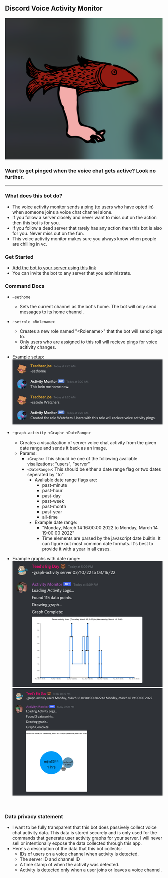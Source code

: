 ## Discord Voice Activity Monitor

![logo image](./images/logo-background.png)

### Want to get pinged when the voice chat gets active? Look no further.

<hr>

### What does this bot do?
* The voice activity monitor sends a ping (to users who have opted in) when someone joins a voice chat channel alone.
* If you follow a server closely and never want to miss out on the action then this bot is for you.
* If you follow a dead server that rarely has any action then this bot is also for you. Never miss out on the fun.
* This voice activity monitor makes sure you always know when people are chilling in vc.


### Get Started
* [Add the bot to your server using this link](https://discord.com/api/oauth2/authorize?client_id=720779074129231894&permissions=369306688&scope=bot)
* You can invite the bot to any server that you administrate.


### Command Docs 
* ```~sethome```
  * Sets the current channel as the bot's home. The bot will only send messages to its home channel.

* ```~setrole <Rolename>```
  * Creates a new role named "\<Rolename>" that the bot will send pings to.
  * Only users who are assigned to this roll will recieve pings for voice acitivity changes.

* Example setup:
  <br>
  ![setup image](./images/setup-img.png)

* ```~graph-activity <Graph> <DateRange>```
  * Creates a visualization of server voice chat activity from the given date range and sends it back as an image.
  * Params:
    * ```<Graph>```: This should be one of the following avaliable visalizations: "users", "server"
    * ```<DateRange>```: This should be either a date range flag or two dates seperated by "to"
      * Avaliable date range flags are:
        * past-minute
        * past-hour
        * past-day
        * past-week
        * past-month
        * past-year
        * all-time
      * Example date range:
        * "Monday, March 14 16:00:00 2022 to Monday, March 14 19:00:00 2022"
        * Time elements are parsed by the javascript date builtin. It can figure out most common date formats. It's best to provide it with a year in all cases.

* Example graphs with date range:
  <br>
  ![setup image](./images/server-graph-image.png)
  <br>
  ![setup image](./images/user-graph-image.png)
    
<br>

### Data privacy statement
* I want to be fully transparent that this bot does passively collect voice chat activity data. This data is stored securely and is only used for the commands that generate user activity graphs for your server. I will never sell or intentionally expose the data collected through this app.
* Here's a description of the data that this bot collects: 
  * IDs of users on a voice channel when activity is detected.
  * The server ID and channel ID
  * A time stamp of when the activity was detected.
  * Activity is detected only when a user joins or leaves a voice channel.